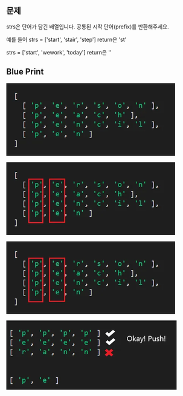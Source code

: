 ## 문제

strs은 단어가 담긴 배열입니다.
공통된 시작 단어(prefix)를 반환해주세요.

예를 들어
strs = ['start', 'stair', 'step']
return은 'st'

strs = ['start', 'wework', 'today']
return은 ''

## Blue Print

![](https://github.com/hysy9255/CodeKata-codingTest/blob/main/week1-day5/imgs/img_1.webp)

![](https://github.com/hysy9255/CodeKata-codingTest/blob/main/week1-day5/imgs/img_2.webp)

![](https://github.com/hysy9255/CodeKata-codingTest/blob/main/week1-day5/imgs/img_3.webp)

![](https://github.com/hysy9255/CodeKata-codingTest/blob/main/week1-day5/imgs/img_4.webp)
